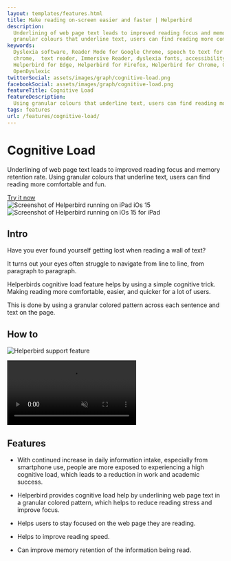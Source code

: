 ```yaml
---
layout: templates/features.html
title: Make reading on-screen easier and faster | Helperbird
description:
  Underlining of web page text leads to improved reading focus and memory retention rate. Using
  granular colours that underline text, users can find reading more comfortable and fun.
keywords:
  Dyslexia software, Reader Mode for Google Chrome, speech to text for chrome, Text to speech for
  chrome,  text reader, Immersive Reader, dyslexia fonts, accessibility software, dyslexia software,
  Helperbird for Edge, Helperbird for Firefox, Helperbird for Chrome, Opendyslexic for Chrome,
  OpenDyslexic
twitterSocial: assets/images/graph/cognitive-load.png
facebookSocial: assets/images/graph/cognitive-load.png
featureTitle: Cognitive Load
featureDescription:
  Using granular colours that underline text, users can find reading more comfortable and fun.
tags: features
url: /features/cognitive-load/
---
```






<div class="pt-10 bg-gray-900 sm:pt-16 sm:pb-16 lg:pt-24 lg:pb-16 lg:overflow-hidden">
  <div class="mx-auto max-w-7xl lg:px-8 pb-16">
    <div class="lg:grid lg:grid-cols-2 lg:gap-8">
      <div
        class="mx-auto max-w-md px-4 sm:max-w-2xl sm:px-6 sm:text-center lg:px-0 lg:text-left lg:flex lg:items-center"
      >
        <div class="lg:py-24">
          <h1
            class="mt-4 mb-6 text-4xl tracking-tight font-extrabold text-white sm:mt-5 sm:text-6xl lg:mt-6 xl:text-6xl"
          >
            <span class="block">Cognitive Load</span> </h1>
					<p class="mt-3 max-w-md mx-auto text-base text-white sm:text-lg md:mt-5 md:text-xl md:max-w-3xl">
           Underlining of web page text leads to improved reading focus and memory retention rate. Using granular colours that underline text, users can find reading more comfortable and fun.
          </p>
          <div class="mt-10 sm:mt-12">
            <div class="sm:max-w-xl sm:mx-auto lg:mx-0">
              <div class="sm:flex">
                <a
                  href="/pricing"
                  target="_blank"
                  class="btn btn-accent"
                  >Try it now</a
                >
              </div>
            </div>
          </div>
        </div>
      </div>
      <div class="mt-12 -mb-16 sm:-mb-48 lg:m-0 lg:relative">
        <div
          class="mx-auto max-w-md px-4 sm:max-w-2xl sm:px-6 lg:max-w-none lg:px-0"
        >
          <div class="ipadiphone">
            <div class="ipadiphone-iphone">
              <div class="mask mask__noimage">
                <img
                  alt="Screenshot of Helperbird running on iPad iOs 15"
                  src="/assets/images/products/ipad-iphone/helperbird-running-on-iphone.png"
                  class="mask-img"
                />
              </div>
            </div>
            <div class="ipadiphone-ipad launchaco-builder-hoverable">
              <div class="mask mask__noimage">
                <img
                  alt="Screenshot of Helperbird running on iOs 15 for iPad"
                  src="/assets/images/products/ipad-iphone/helperbirds-iphone-app-running.png"
                  class="mask-img"
                />
              </div>
            </div>
          </div>
        </div>
      </div>
    </div>
  </div>
</div>







<div class="relative py-16 overflow-hidden">
  <div class="relative px-4 sm:px-6 lg:px-8">
    <div class="mt-6 prose prose-pink prose-lg mx-auto">

<div class="mt-16 mx-auto max-w-7xl px-4 sm:mt-24 sm:px-6 bg-gray-50 rounded-lg p-6 dark:bg-gray-800 dark:highlight-white/5">



## Intro

Have you ever found yourself getting lost when reading a wall of text?

It turns out your eyes often struggle to navigate from line to line, from paragraph to paragraph.

Helperbirds cognitive load feature helps by using a simple cognitive trick. Making reading more
comfortable, easier, and quicker for a lot of users.

This is done by using a granular colored pattern across each sentence and text on the page.
</div>

<div class="mt-16 mx-auto max-w-7xl px-4 sm:mt-24 sm:px-6 bg-gray-50 rounded-lg p-6 dark:bg-gray-800 dark:highlight-white/5">

## How to

![Helperbird support feature](/assets/images/new/adjust-letters-and-words/adjust-letters-and-words-helperbird.png)

<video 
	autoplay="autoplay" 
	class="relative rounded-lg shadow-lg" 
	control="control" 
	loop="loop" 
	muted="muted" 
	playsinline="playsinline">
		<source 
			src="/assets/videos/home.webm" 
			type="video/webm">
		<source src="/assets/videos/home.mp4" type="video/mp4">
</video>

</div>
<div class="mt-16 mx-auto max-w-7xl px-4 sm:mt-24 sm:px-6 bg-gray-50 rounded-lg p-6 dark:bg-gray-800 dark:highlight-white/5">

## Features

- With continued increase in daily information intake, especially from smartphone use, people are
  more exposed to experiencing a high cognitive load, which leads to a reduction in work and
  academic success.

- Helperbird provides cognitive load help by underlining web page text in a granular colored
  pattern, which helps to reduce reading stress and improve focus.

- Helps users to stay focused on the web page they are reading.

- Helps to improve reading speed.

- Can improve memory retention of the information being read.


  </div>
  </div>
</div>
